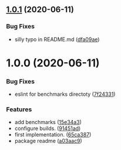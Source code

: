 ## [1.0.1](https://github.com/xobotyi/bem/compare/v1.0.0...v1.0.1) (2020-06-11)


### Bug Fixes

* silly typo in README.md ([dfa09ae](https://github.com/xobotyi/bem/commit/dfa09ae1d264382d27ce9c7aef4cd04c53914e6e))

# 1.0.0 (2020-06-11)


### Bug Fixes

* eslint for benchmarks directoty ([7f24331](https://github.com/xobotyi/bem/commit/7f24331da952609a25eaf0827771efbff20d294f))


### Features

* add benchmarks ([15e34a3](https://github.com/xobotyi/bem/commit/15e34a363e127532a01461d4858eaab3965c42e9))
* configure builds. ([91451ad](https://github.com/xobotyi/bem/commit/91451ad6de0af3dae0b93060d6ce5e69b0619f3e))
* first implementation. ([65ca387](https://github.com/xobotyi/bem/commit/65ca387a4d8277f499ee0866a420217a32fd8ff5))
* package readme ([a03aac9](https://github.com/xobotyi/bem/commit/a03aac949b7755532bab84b0be476e3ad5c94d89))
